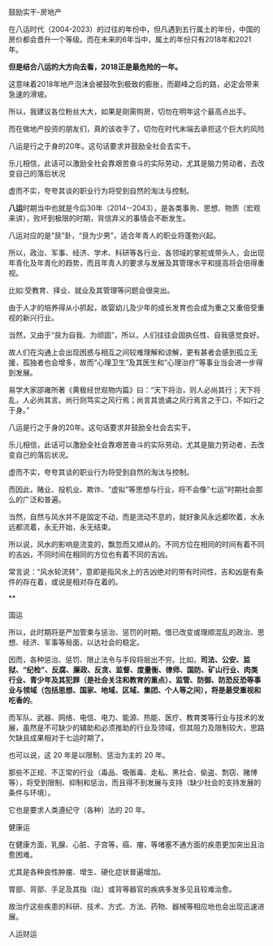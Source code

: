 



鼓励实干-房地产

在八运时代（2004-2023）的过往的年份中，但凡遇到五行属土的年份，中国的房价都会晋升一个等级。而在未来的6年当中，属土的年份只有2018年和2021年。

**但是结合八运的大方向去看，2018正是最危险的一年。**

这意味着2018年地产泡沫会被鼓吹到极致的膨胀，而巅峰之后的路，必定会带来急速的滑坡。

所以，我建议各位粉丝大大，如果是刚需购房，切勿在明年这个最高点出手。

而在做地产投资的朋友们，真的该收手了，切勿在时代末端去承担这个巨大的风险









八运是行之于身的20年。这句话要求并鼓励全社会去实干。

乐儿相信，此话可以激励全社会靠艰苦奋斗的实际劳动，尤其是脑力劳动者，去改变自己的落后状况

虚而不实，夸夸其谈的职业行为将受到自然的淘汰与控制。



**八运**时期当中也就是今后30年（2014--2043），是各类事务、思想、物质（宏观来讲），败坏到极限的时期，背信弃义的事情会不断发生。



八运对应的是“艮”卦，“艮为少男”，适合年青人的职业将蓬勃兴起。

所以，政治、军事、经济、学术、科研等各行业、各领域的掌舵或带头人，会出现年青化及年青化的趋势，而且年青人的要求与发展及其管理水平和提高将会倍得重视。

比如∶受教育、择业、就业及其管理等问题会很突出。

由于人才的培养得从小抓起，故婴幼儿及少年的成长发育也会成为重之又重倍受重视的新兴行业。

当然，又由于“艮为自我、为顽固”，所以，人们往往会固执任性、自我感觉良好。

故人们在沟通上会出现困惑与相互之间较难理解和谅解，更有甚者会感到孤立无援，孤独者也会增多，故而“心理卫生”及其医生和“心理治疗”等事业当会进一步得到发展。

易学大家邵雍所著《黄极经世观物内篇》曰：“天下将治，则人必尚其行；天下将乱，人必尚其言。尚行则笃实之风行焉；尚言其诡谲之风行焉言之于口，不如行之于身。”

八运是行之于身的20年。这句话要求并鼓励全社会去实干。

乐儿相信，此话可以激励全社会靠艰苦奋斗的实际劳动，尤其是脑力劳动者，去改变自己的落后状况。

虚而不实，夸夸其谈的职业行为将受到自然的淘汰与控制。

而因此，赌业、投机业、欺诈、“虚拟”等思想与行业，将不会像“七运”时期社会那么的广泛和普遍。

当然，自然与风水并不是固定不动，而是流动不息的，就好象风永远都吹着，水永远都流着，永无开始，永无结束。

所以说，风水的影响是流变的，飘忽而又顺从的。不同方位在相同的时间有着不同的吉凶，不同时间在相同的方位也有着不同的吉凶。

常言说：“风水轮流转”，意即是指风水上的吉凶绝对的带有时间性，吉和凶是有条件的存在着，或说是相对存在着的。



**

国运

所以，此时期将是严加管束与惩治、惩罚的时期。借已改变或理顺混乱的政治、思想、经济、军事等局面，以达社会的稳定。

因而，各种惩治、惩罚、限止法令与手段将层出不穷。比如，**司法、公安、监狱、“纪检”、反腐、廉政、反贪、监督、度量衡、律师、国防、矿山行业、肉类行业、青少年及其犯罪（是社会关注和教育的重点）、监管、防御、防恐反恐等事业与领域（包括思想、国家、地域、区域、集团、个人等之间），将是最受重视和吃香的**。

而军队、武器、网络、电信、电力、能源、热能、医疗、教育类等行业与技术的发展，虽然是不可缺少的辅助和必须推助的行业及领域，但其阻力及限制较大，思路欠缺且成果相对于七运时期了。

也可以说，这 20 年是以限制、惩治为主的 20 年。

那些不正规、不正常的行业（毒品、吸贩毒、走私、黑社会、偷盗、剽窃、赌博等），将受到限制、抑制和惩治，而且得不到发展与支持（缺少社会的支持发展的条件与环境）。

它也是要求人类遵纪守（各种）法的 20 年。

健康运

在健康方面，乳腺、心脏、子宫等，癌、瘤，等堵塞不通方面的疾患更加突出且治愈困难。

尤其是各种良性肿瘤、增生、硬化症状普遍增加。

胃部、背部、手足及其指（趾）或背等器官的疾病多发多见且较难治愈。

故治疗这些疾患的科研、技术、方式、方法、药物、器械等相应地也会出现迅速进展。

人运财运